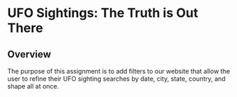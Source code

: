 # UFO Sightings: The Truth is Out There
## Overview
The purpose of this assignment is to add filters to our website that allow the user to refine their UFO sighting searches by date, city, state, country, and shape all at once. 
